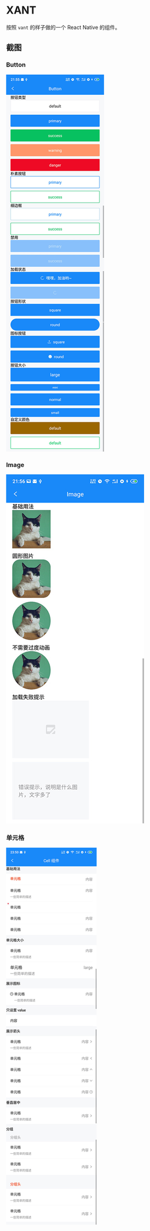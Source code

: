 # XANT

按照 `vant` 的样子做的一个 React Native 的组件。

## 截图

### Button

![按钮](screenshots/button.jpg)

### Image

![按钮](screenshots/image.jpg)

### 单元格

![按钮](screenshots/cell.jpg)
